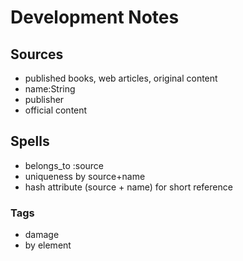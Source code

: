 # Development Notes

## Sources

- published books, web articles, original content
- name:String
- publisher
- official content

## Spells

- belongs_to :source
- uniqueness by source+name
- hash attribute (source + name) for short reference

### Tags

- damage
- by element
